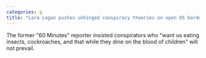 ```yaml
---
categories: g
title: "Lara Logan pushes unhinged conspiracy theories on open US border being ‘Satan’s way’ of controlling world "
---
```

The former "60 Minutes" reporter insisted conspirators who "want us eating insects, cockroaches, and that while they dine on the blood of children" will not prevail.